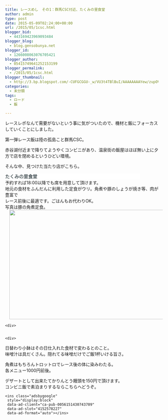 ```yaml
---
title: レースめし　その1：群馬CSC付近、たくみの里食堂
author: admin
type: post
date: 2015-05-09T02:24:00+00:00
url: /2015/05/1csc.html
blogger_bid:
  - 443169423969093484
blogger_blog:
  - blog.gensobunya.net
blogger_id:
  - 1266008063076705421
blogger_author:
  - 05415749641252153199
blogger_permalink:
  - /2015/05/1csc.html
blogger_thumbnail:
  - http://3.bp.blogspot.com/-CUFGCGGU-_w/VU3t4TBlBuI/AAAAAAAAYew/zupOVb3Q-pE/s640/DSC_6154.JPG
categories:
  - 未分類
tags:
  - ロード
  - 飯

---
```

レースレポなんて需要がないという事に気がついたので、機材と飯にフォーカスしていくことにしました。

第一弾レース飯は陸の孤島こと群馬CSC。
  
赤谷湖付近まで降りてようやくコンビニがあり、温泉街の飯屋はほぼ無い上に夕方で店を閉めるというひどい環境。

そんな中、見つけた当たり店がこちら。

<h4 style="background-color: white; border: 0px; color: #aeb4b6; font-family: 'Helvetica Neue', Helvetica, Verdana, Arial, sans-serif; font-size: 15px; font-stretch: inherit; font-weight: normal; line-height: 20px; margin: 0px 60px 0px 0px; padding: 0px; vertical-align: baseline;">
  <strong style="border: 0px; color: #4e595d; font-family: inherit; font-size: inherit; font-stretch: inherit; font-style: inherit; font-variant: inherit; line-height: inherit; margin: 0px; padding: 0px; vertical-align: baseline;"><a href="https://www.facebook.com/pages/%E3%81%9F%E3%81%8F%E3%81%BF%E3%81%AE%E9%87%8C%E9%A3%9F%E5%A0%82/1374365642803533" style="border: 0px; color: #4e595d; cursor: pointer; font-family: inherit; font-size: inherit; font-stretch: inherit; font-style: inherit; font-variant: inherit; line-height: inherit; margin: 0px; padding: 0px; text-decoration: none; vertical-align: baseline;">たくみの里食堂</a></strong>
</h4>

<div>
</div>

<div>
  予約すれば18:00以降でも席を用意して頂けます。
</div>

<div>
  地元の食材をふんだんに利用した定食がウリ。角煮や豚のしょうが焼き等、肉が豊富で
</div>

<div>
  レース前後に最適です。ごはんもお代わりOK。
</div>

<div>
</div>

<div>
  写真は豚の角煮定食。
</div>

<div>
</div>

<div>
  <div class="separator" style="clear: both; text-align: center;">
    <a href="http://3.bp.blogspot.com/-CUFGCGGU-_w/VU3t4TBlBuI/AAAAAAAAYew/zupOVb3Q-pE/s1600/DSC_6154.JPG" imageanchor="1" style="margin-left: 1em; margin-right: 1em;"><img border="0" height="360" src="https://blog.gensobunya.net/wp-content/uploads/2015/05/DSC_6154.jpg" width="640" /></a>
  </div>
  
  <p>
 
    
    <div>

    
    <div>
日替わり小鉢はその日仕入れた食材で変わるとのこと。<br /> 味噌汁は具だくさん。隠れてる味噌だけでご飯1杯いける旨さ。</p> 

<p>
  角煮はもちろんトロットロでレース後の体に染みわたる。<br /> 各メニュー1000円前後。
</p>

<p>
  デザートとして出来たてかりんとう饅頭を150円で頂けます。<br /> コンビニ飯で素泊まりするならこちらへどうぞ。</div> <!-- WP QUADS Content Ad Plugin v. 1.6.0 -->
  
  <div class="quads-location quads-ad1" id="quads-ad1" style="float:none;margin:0px;">
    <!-- gensou-cycle_banner2_AdSense3_1x1_as -->
    
    <ins class="adsbygoogle"
     style="display:block"
     data-ad-client="ca-pub-0056151430743709"
     data-ad-slot="4152578227"
     data-ad-format="auto"></ins>
  </div>